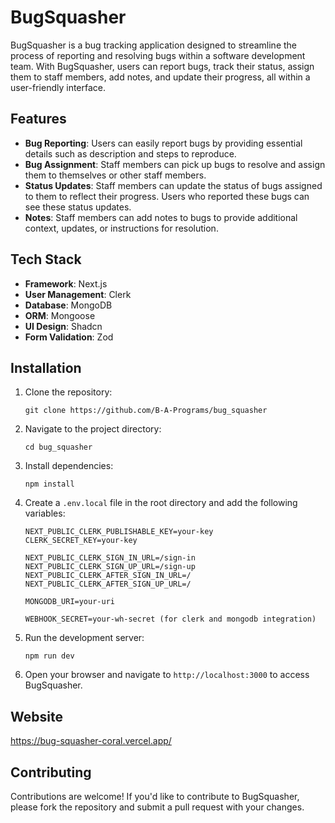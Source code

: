 # BugSquasher

BugSquasher is a bug tracking application designed to streamline the process of reporting and resolving bugs within a software development team. With BugSquasher, users can report bugs, track their status, assign them to staff members, add notes, and update their progress, all within a user-friendly interface.

## Features

- **Bug Reporting**: Users can easily report bugs by providing essential details such as description and steps to reproduce.
- **Bug Assignment**: Staff members can pick up bugs to resolve and assign them to themselves or other staff members.
- **Status Updates**: Staff members can update the status of bugs assigned to them to reflect their progress. Users who reported these bugs can see these status updates.
- **Notes**: Staff members can add notes to bugs to provide additional context, updates, or instructions for resolution.

## Tech Stack

- **Framework**: Next.js
- **User Management**: Clerk
- **Database**: MongoDB
- **ORM**: Mongoose
- **UI Design**: Shadcn
- **Form Validation**: Zod

## Installation

1. Clone the repository:

   ```git clone https://github.com/B-A-Programs/bug_squasher```
   
3. Navigate to the project directory:

   ```cd bug_squasher```
   
5. Install dependencies:
   
   ```npm install```
   
7. Create a `.env.local` file in the root directory and add the following variables:
   
   ~~~
   NEXT_PUBLIC_CLERK_PUBLISHABLE_KEY=your-key
   CLERK_SECRET_KEY=your-key
  
   NEXT_PUBLIC_CLERK_SIGN_IN_URL=/sign-in
   NEXT_PUBLIC_CLERK_SIGN_UP_URL=/sign-up
   NEXT_PUBLIC_CLERK_AFTER_SIGN_IN_URL=/
   NEXT_PUBLIC_CLERK_AFTER_SIGN_UP_URL=/
  
   MONGODB_URI=your-uri
  
   WEBHOOK_SECRET=your-wh-secret (for clerk and mongodb integration)
   ~~~
   
10. Run the development server:

    ```npm run dev```
    
12. Open your browser and navigate to `http://localhost:3000` to access BugSquasher.

## Website

https://bug-squasher-coral.vercel.app/

## Contributing

Contributions are welcome! If you'd like to contribute to BugSquasher, please fork the repository and submit a pull request with your changes.
